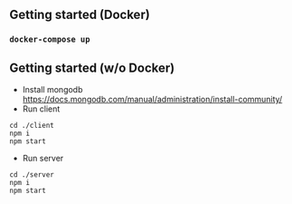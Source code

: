 ## Getting started (Docker)

### `docker-compose up`

## Getting started (w/o Docker)

- Install mongodb https://docs.mongodb.com/manual/administration/install-community/ 
- Run client
```
cd ./client
npm i
npm start
```
- Run server 
```
cd ./server
npm i
npm start
```
